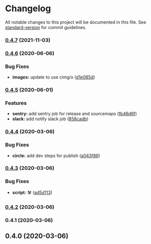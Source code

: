 # Changelog

All notable changes to this project will be documented in this file. See [standard-version](https://github.com/conventional-changelog/standard-version) for commit guidelines.

### [0.4.7](https://github.com/leppis-org/leppis-orb/compare/v0.4.6...v0.4.7) (2021-11-03)

### [0.4.6](https://github.com/leppis-org/leppis-orb/compare/v0.4.5...v0.4.6) (2020-06-06)


### Bug Fixes

* **images:** update to use cimg/x ([d1e085d](https://github.com/leppis-org/leppis-orb/commit/d1e085d7c85ae2b536161bcaeecf06f7654940ad))

### [0.4.5](https://github.com/leppis-org/leppis-orb/compare/v0.4.4...v0.4.5) (2020-06-01)


### Features

* **sentry:** add sentry job for release and sourcemaps ([fb46d6f](https://github.com/leppis-org/leppis-orb/commit/fb46d6fb76db4ec3df7f17ede0a7e66001be0e0b))
* **slack:** add notify slack job ([858cadb](https://github.com/leppis-org/leppis-orb/commit/858cadba819f79a2af7548e1b8b05a54f46e7873))

### [0.4.4](https://github.com/leppis-org/leppis-orb/compare/v0.4.3...v0.4.4) (2020-03-06)


### Bug Fixes

* **circle:** add dev steps for publish ([a043f86](https://github.com/leppis-org/leppis-orb/commit/a043f86e9891889a419a0298ff2a54b2a57c87d9))

### [0.4.3](https://github.com/leppis-org/leppis-orb/compare/v0.4.2...v0.4.3) (2020-03-06)


### Bug Fixes

* **script:** 🛠 ([ad5d113](https://github.com/leppis-org/leppis-orb/commit/ad5d113604b5804225c49d603de16c0debd926f2))

### [0.4.2](https://github.com/leppis-org/leppis-orb/compare/v0.4.1...v0.4.2) (2020-03-06)

### 0.4.1 (2020-03-06)

## 0.4.0 (2020-03-06)
